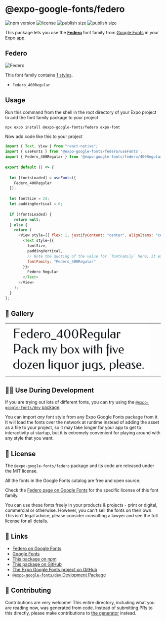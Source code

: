 # @expo-google-fonts/federo

![npm version](https://flat.badgen.net/npm/v/@expo-google-fonts/federo)
![license](https://flat.badgen.net/github/license/expo/google-fonts)
![publish size](https://flat.badgen.net/packagephobia/install/@expo-google-fonts/federo)
![publish size](https://flat.badgen.net/packagephobia/publish/@expo-google-fonts/federo)

This package lets you use the [**Federo**](https://fonts.google.com/specimen/Federo) font family from [Google Fonts](https://fonts.google.com/) in your Expo app.

## Federo

![Federo](./font-family.png)

This font family contains [1 styles](#-gallery).

- `Federo_400Regular`

## Usage

Run this command from the shell in the root directory of your Expo project to add the font family package to your project

```sh
npx expo install @expo-google-fonts/federo expo-font
```

Now add code like this to your project

```js
import { Text, View } from "react-native";
import { useFonts } from '@expo-google-fonts/federo/useFonts';
import { Federo_400Regular } from '@expo-google-fonts/federo/400Regular';

export default () => {

  let [fontsLoaded] = useFonts({
    Federo_400Regular
  });

  let fontSize = 24;
  let paddingVertical = 6;

  if (!fontsLoaded) {
    return null;
  } else {
    return (
      <View style={{ flex: 1, justifyContent: "center", alignItems: "center" }}>
        <Text style={{
          fontSize,
          paddingVertical,
          // Note the quoting of the value for `fontFamily` here; it expects a string!
          fontFamily: "Federo_400Regular"
        }}>
          Federo Regular
        </Text>
      </View>
    );
  }
};
```

## 🔡 Gallery


||||
|-|-|-|
|![Federo_400Regular](./400Regular/Federo_400Regular.ttf.png)||||


## 👩‍💻 Use During Development

If you are trying out lots of different fonts, you can try using the [`@expo-google-fonts/dev` package](https://github.com/expo/google-fonts/tree/master/font-packages/dev#readme).

You can import _any_ font style from any Expo Google Fonts package from it. It will load the fonts over the network at runtime instead of adding the asset as a file to your project, so it may take longer for your app to get to interactivity at startup, but it is extremely convenient for playing around with any style that you want.


## 📖 License

The `@expo-google-fonts/federo` package and its code are released under the MIT license.

All the fonts in the Google Fonts catalog are free and open source.

Check the [Federo page on Google Fonts](https://fonts.google.com/specimen/Federo) for the specific license of this font family.

You can use these fonts freely in your products & projects - print or digital, commercial or otherwise. However, you can't sell the fonts on their own. This isn't legal advice, please consider consulting a lawyer and see the full license for all details.

## 🔗 Links

- [Federo on Google Fonts](https://fonts.google.com/specimen/Federo)
- [Google Fonts](https://fonts.google.com/)
- [This package on npm](https://www.npmjs.com/package/@expo-google-fonts/federo)
- [This package on GitHub](https://github.com/expo/google-fonts/tree/master/font-packages/federo)
- [The Expo Google Fonts project on GitHub](https://github.com/expo/google-fonts)
- [`@expo-google-fonts/dev` Devlopment Package](https://github.com/expo/google-fonts/tree/master/font-packages/dev)

## 🤝 Contributing

Contributions are very welcome! This entire directory, including what you are reading now, was generated from code. Instead of submitting PRs to this directly, please make contributions to [the generator](https://github.com/expo/google-fonts/tree/master/packages/generator) instead.
